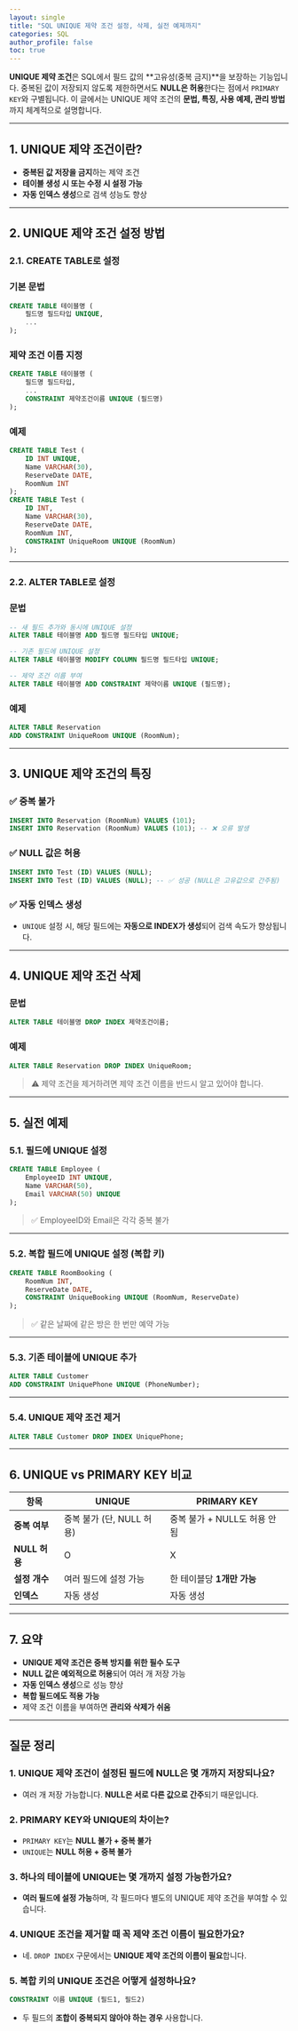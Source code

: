 ```yaml
---
layout: single
title: "SQL UNIQUE 제약 조건 설정, 삭제, 실전 예제까지"
categories: SQL
author_profile: false
toc: true
---
```


**UNIQUE 제약 조건**은 SQL에서 필드 값의 **고유성(중복 금지)**을 보장하는 기능입니다. 중복된 값이 저장되지 않도록 제한하면서도 **NULL은 허용**한다는 점에서 `PRIMARY KEY`와 구별됩니다. 이 글에서는 UNIQUE 제약 조건의 **문법, 특징, 사용 예제, 관리 방법**까지 체계적으로 설명합니다.

------

## 1. UNIQUE 제약 조건이란?

- **중복된 값 저장을 금지**하는 제약 조건
- **테이블 생성 시 또는 수정 시 설정 가능**
- **자동 인덱스 생성**으로 검색 성능도 향상

------

## 2. UNIQUE 제약 조건 설정 방법

### 2.1. CREATE TABLE로 설정

### 기본 문법

```sql
CREATE TABLE 테이블명 (
    필드명 필드타입 UNIQUE,
    ...
);
```

### 제약 조건 이름 지정

```sql
CREATE TABLE 테이블명 (
    필드명 필드타입,
    ...
    CONSTRAINT 제약조건이름 UNIQUE (필드명)
);
```

### 예제

```sql
CREATE TABLE Test (
    ID INT UNIQUE,
    Name VARCHAR(30),
    ReserveDate DATE,
    RoomNum INT
);
CREATE TABLE Test (
    ID INT,
    Name VARCHAR(30),
    ReserveDate DATE,
    RoomNum INT,
    CONSTRAINT UniqueRoom UNIQUE (RoomNum)
);
```

------

### 2.2. ALTER TABLE로 설정

### 문법

```sql
-- 새 필드 추가와 동시에 UNIQUE 설정
ALTER TABLE 테이블명 ADD 필드명 필드타입 UNIQUE;

-- 기존 필드에 UNIQUE 설정
ALTER TABLE 테이블명 MODIFY COLUMN 필드명 필드타입 UNIQUE;

-- 제약 조건 이름 부여
ALTER TABLE 테이블명 ADD CONSTRAINT 제약이름 UNIQUE (필드명);
```

### 예제

```sql
ALTER TABLE Reservation
ADD CONSTRAINT UniqueRoom UNIQUE (RoomNum);
```

------

## 3. UNIQUE 제약 조건의 특징

### ✅ 중복 불가

```sql
INSERT INTO Reservation (RoomNum) VALUES (101);
INSERT INTO Reservation (RoomNum) VALUES (101); -- ❌ 오류 발생
```

### ✅ NULL 값은 허용

```sql
INSERT INTO Test (ID) VALUES (NULL);
INSERT INTO Test (ID) VALUES (NULL); -- ✅ 성공 (NULL은 고유값으로 간주됨)
```

### ✅ 자동 인덱스 생성

- `UNIQUE` 설정 시, 해당 필드에는 **자동으로 INDEX가 생성**되어 검색 속도가 향상됩니다.

------

## 4. UNIQUE 제약 조건 삭제

### 문법

```sql
ALTER TABLE 테이블명 DROP INDEX 제약조건이름;
```

### 예제

```sql
ALTER TABLE Reservation DROP INDEX UniqueRoom;
```

> ⚠ 제약 조건을 제거하려면 제약 조건 이름을 반드시 알고 있어야 합니다.

------

## 5. 실전 예제

### 5.1. 필드에 UNIQUE 설정

```sql
CREATE TABLE Employee (
    EmployeeID INT UNIQUE,
    Name VARCHAR(50),
    Email VARCHAR(50) UNIQUE
);
```

> ✅ EmployeeID와 Email은 각각 중복 불가

------

### 5.2. 복합 필드에 UNIQUE 설정 (복합 키)

```sql
CREATE TABLE RoomBooking (
    RoomNum INT,
    ReserveDate DATE,
    CONSTRAINT UniqueBooking UNIQUE (RoomNum, ReserveDate)
);
```

> ✅ 같은 날짜에 같은 방은 한 번만 예약 가능

------

### 5.3. 기존 테이블에 UNIQUE 추가

```sql
ALTER TABLE Customer
ADD CONSTRAINT UniquePhone UNIQUE (PhoneNumber);
```

------

### 5.4. UNIQUE 제약 조건 제거

```sql
ALTER TABLE Customer DROP INDEX UniquePhone;
```

------

## 6. UNIQUE vs PRIMARY KEY 비교

| 항목          | UNIQUE                    | PRIMARY KEY                   |
| ------------- | ------------------------- | ----------------------------- |
| **중복 여부** | 중복 불가 (단, NULL 허용) | 중복 불가 + NULL도 허용 안 됨 |
| **NULL 허용** | O                         | X                             |
| **설정 개수** | 여러 필드에 설정 가능     | 한 테이블당 **1개만 가능**    |
| **인덱스**    | 자동 생성                 | 자동 생성                     |

------

## 7. 요약

- **UNIQUE 제약 조건은 중복 방지를 위한 필수 도구**
- **NULL 값은 예외적으로 허용**되어 여러 개 저장 가능
- **자동 인덱스 생성**으로 성능 향상
- **복합 필드에도 적용 가능**
- 제약 조건 이름을 부여하면 **관리와 삭제가 쉬움**

------

## 질문 정리

### 1. UNIQUE 제약 조건이 설정된 필드에 NULL은 몇 개까지 저장되나요?

- 여러 개 저장 가능합니다. **NULL은 서로 다른 값으로 간주**되기 때문입니다.

### 2. PRIMARY KEY와 UNIQUE의 차이는?

- `PRIMARY KEY`는 **NULL 불가 + 중복 불가**
- `UNIQUE`는 **NULL 허용 + 중복 불가**

### 3. 하나의 테이블에 UNIQUE는 몇 개까지 설정 가능한가요?

- **여러 필드에 설정 가능**하며, 각 필드마다 별도의 UNIQUE 제약 조건을 부여할 수 있습니다.

### 4. UNIQUE 조건을 제거할 때 꼭 제약 조건 이름이 필요한가요?

- 네. `DROP INDEX` 구문에서는 **UNIQUE 제약 조건의 이름이 필요**합니다.

### 5. 복합 키의 UNIQUE 조건은 어떻게 설정하나요?

```sql
CONSTRAINT 이름 UNIQUE (필드1, 필드2)
```

- 두 필드의 **조합이 중복되지 않아야 하는 경우** 사용합니다.

